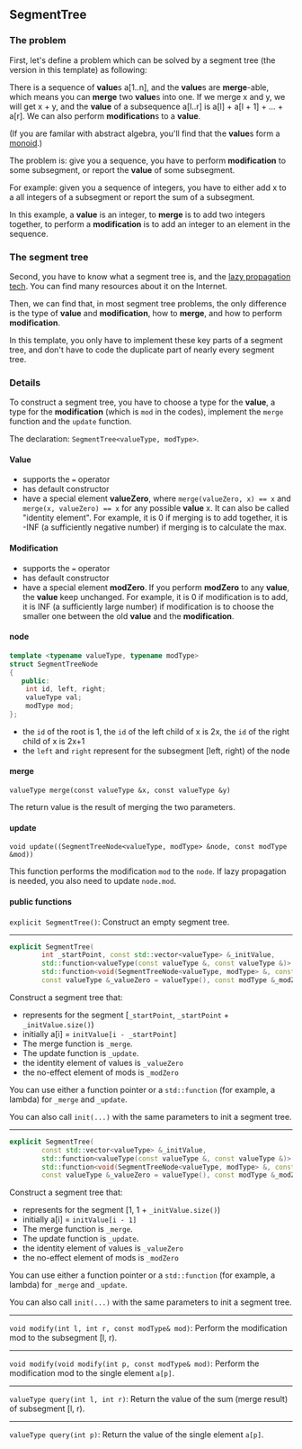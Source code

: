 ## SegmentTree

### The problem

First, let's define a problem which can be solved by a segment tree (the version in this template) as following:

There is a sequence of **value**s a[1..n], and the **value**s are **merge**-able, which means you can **merge** two **value**s into one. If we merge x and y, we will get x + y, and the **value** of a subsequence a[l..r] is a[l] + a[l + 1] + … + a[r]. We can also perform **modification**s to a **value**.

(If you are familar with abstract algebra, you'll find that the **value**s form a [monoid](https://en.wikipedia.org/wiki/Monoid).)

The problem is: give you a sequence, you have to perform **modification** to some subsegment, or report the **value** of some subsegment.

For example: given you a sequence of integers, you have to either add x to a all integers of a subsegment or report the sum of a subsegment.

In this example, a **value** is an integer, to **merge** is to add two integers together, to perform a **modification** is to add an integer to an element in the sequence.

### The segment tree

Second, you have to know what a segment tree is, and the [lazy propagation tech](https://www.geeksforgeeks.org/lazy-propagation-in-segment-tree/). You can find many resources about it on the Internet.

Then, we can find that, in most segment tree problems, the only difference is the type of **value** and **modification**, how to **merge**, and how to perform **modification**.

In this template, you only have to implement these key parts of a segment tree, and don't have to code the duplicate part of nearly every segment tree.

### Details

To construct a segment tree, you have to choose a type for the **value**, a type for the **modification** (which is `mod` in the codes), implement the `merge` function and the `update` function.

The declaration: `SegmentTree<valueType, modType>`.

#### Value

- supports the `=` operator
- has default constructor
- have a special element **valueZero**, where `merge(valueZero, x) == x` and `merge(x, valueZero) == x` for any possible **value** x. It can also be called "identity element". For example, it is 0 if merging is to add together, it is -INF (a sufficiently negative number) if merging is to calculate the max.

#### Modification

- supports the `=` operator
- has default constructor
- have a special element **modZero**. If you perform **modZero** to any **value**, the **value** keep unchanged. For example, it is 0 if modification is to add, it is INF (a sufficiently large number) if modification is to choose the smaller one between the old **value** and the **modification**.

#### node

```cpp
template <typename valueType, typename modType>
struct SegmentTreeNode
{
   public:
    int id, left, right;
    valueType val;
    modType mod;
};
```

- the `id` of the root is 1, the `id` of the left child of x is 2x, the `id` of the right child of x is 2x+1
- the `left` and `right` represent for the subsegment [left, right) of the node

#### merge

`valueType merge(const valueType &x, const valueType &y)`

The return value is the result of merging the two parameters.

#### update

`void update((SegmentTreeNode<valueType, modType> &node, const modType &mod))`

This function performs the modification `mod` to the `node`. If lazy propagation is needed, you also need to update `node.mod`.

#### public functions

`explicit SegmentTree()`: Construct an empty segment tree.

---

```cpp
explicit SegmentTree(
        int _startPoint, const std::vector<valueType> &_initValue,
        std::function<valueType(const valueType &, const valueType &)> _merge,
        std::function<void(SegmentTreeNode<valueType, modType> &, const modType &)> _update,
        const valueType &_valueZero = valueType(), const modType &_modZero = modType())
```

Construct a segment tree that:
- represents for the segment [`_startPoint`, `_startPoint` + `_initValue.size()`)
- initially a[i] = `initValue[i - _startPoint]`
- The merge function is `_merge`.
- The update function is `_update`.
- the identity element of values is `_valueZero`
- the no-effect element of mods is `_modZero`

You can use either a function pointer or a `std::function` (for example, a lambda) for `_merge` and `_update`.

You can also call `init(...)` with the same parameters to init a segment tree.

---

```cpp
explicit SegmentTree(
        const std::vector<valueType> &_initValue,
        std::function<valueType(const valueType &, const valueType &)> _merge,
        std::function<void(SegmentTreeNode<valueType, modType> &, const modType &)> _update,
        const valueType &_valueZero = valueType(), const modType &_modZero = modType())
```

Construct a segment tree that:
- represents for the segment [1, 1 + `_initValue.size()`)
- initially a[i] = `initValue[i - 1]`
- The merge function is `_merge`.
- The update function is `_update`.
- the identity element of values is `_valueZero`
- the no-effect element of mods is `_modZero`

You can use either a function pointer or a `std::function` (for example, a lambda) for `_merge` and `_update`.

You can also call `init(...)` with the same parameters to init a segment tree.

---

`void modify(int l, int r, const modType& mod)`: Perform the modification mod to the subsegment [l, r).

---

`void modify(void modify(int p, const modType& mod)`: Perform the modification mod to the single element `a[p]`.

---

`valueType query(int l, int r)`: Return the value of the sum (merge result) of subsegment [l, r).

---

`valueType query(int p)`: Return the value of the single element `a[p]`.
